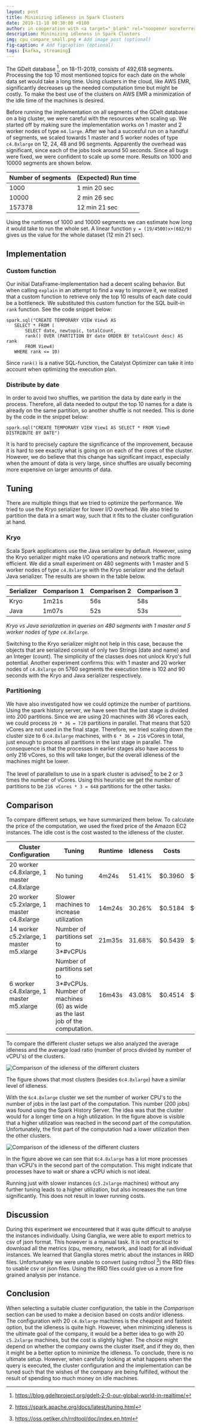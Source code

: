 ```yaml
---
layout: post
title: Minimizing idleness in Spark Clusters
date: 2019-11-18 00:30:00 +0100
author: in cooperation with <a target="_blank" rel="noopener noreferrer" href="https://tomdenottelander.com/">Tom den ottelander</a>
description: Minimizing idleness in Spark Clusters
img: cpu_compare_small.png # Add image post (optional)
fig-caption: # Add figcaption (optional)
tags: [kafka, streaming]
---
```

The GDelt database [^1], on 18-11-2019, consists of 492,618 segments. Processing the top 10 most mentioned topics for each date on the whole data set would take a long time. Using clusters in the cloud, like AWS EMR, significantly decreases up the needed computation time but might be costly. To make the best use of the clusters on AWS EMR a minimization of the idle time of the machines is desired.

Before running the implementation on all segments of the GDelt database on a big cluster, we
were careful with the resources when scaling up. We started off by
making sure the implementation works on 1 master and 2 worker nodes of
type `m4.large`. After we had a succesful run on a handful of segments,
we scaled towards 1 master and 5 worker nodes of type `c4.8xlarge` on
12, 24, 48 and 96 segments. Apparently the overhead was significant,
since each of the jobs took around 50 seconds. Since all bugs were
fixed, we were confident to scale up some more. Results on 1000 and 10000 segments are shown below.

<!--An extrapolation on the
results on 1000 and 10000 segments on 1 master and 20 worker nodes
of `c4.8xlarge` suggests that the runtime for all segments would be 0.20
hours (= 12 minutes).-->

| Number of segments | (Expected) Run time |
| ------------------ | ------------------- |
| 1000               | 1 min 20 sec        |
| 10000              | 2 min 26 sec        |
| 157378             | 12 min 21 sec       |

Using the runtimes of 1000 and 10000 segments we can estimate how long it would take to run the whole set. 
A linear function `y = (19/4500)x+(682/9)` gives us the value for the whole dataset (12 min 21 sec).

## Implementation
### Custom function

Our initial DataFrame-implementation had a decent scaling behavior.
But when calling `explain` in an attempt to find a way to improve it, we
realized that a custom function to retrieve only the top 10 results of
each date could be a bottleneck. We substituted this custom function for
the SQL built-in `rank` function. See the code snippet below:
 
 ```
 spark.sql("CREATE TEMPORARY VIEW View5 AS
 	SELECT * FROM ( 
 		SELECT date, newtopic, totalCount, 
 		rank() OVER (PARTITION BY date ORDER BY totalCount desc) AS rank
 		FROM View4) 
	WHERE rank <= 10)
 ```

Since `rank()` is a native SQL-function, the Catalyst Optimizer can take
it into account when optimizing the execution plan.

### Distribute by date

In order to avoid two shuffles, we partition the data by date early in
the process. Therefore, all data needed to output the top 10 names for a
date is already on the same partition, so another shuffle is not needed.
This is done by the code in the snippet below:

```
spark.sql("CREATE TEMPORARY VIEW View1 AS SELECT * FROM View0 DISTRIBUTE BY DATE")
```

It is hard to precisely capture the significance of the improvement,
because it is hard to see exactly what is going on on each of the cores
of the cluster. However, we do believe that this change has significant
impact, especially when the amount of data is very large, since shuffles
are usually becoming more expensive on larger amounts of data.

## Tuning
There are multiple things that we tried to optimize the performance. We
tried to use the Kryo serializer for lower I/O overhead. We also tried
to partition the data in a smart way, such that it fits to the cluster
configuration at hand.

### Kryo
Scala Spark applications use the Java serializer by default. However,
using the Kryo serializer might make I/O operations and network traffic
more efficient. We did a small experiment on 480 segments with 1 master
and 5 worker nodes of type `c4.8xlarge` with the Kryo serializer and the
default Java serializer. The results are shown in the table below.

| Serializer | Comparison 1 | Comparison 2 | Comparison 3 |
| ---------- | ------------ | ------------ | ------------ |
| Kryo       | 1m21s        | 56s          | 58s          |
| Java       | 1m07s        | 52s          | 53s          |

*Kryo vs Java serialization in queries on 480 segments with 1 master
  and 5 worker nodes of type `c4.8xlarge`.*

Switching to the Kryo serializer might not help in this case, because
the objects that are serialized consist of only two Strings (date and
name) and an Integer (count). The simplicity of the classes does not
unlock Kryo's full potential. Another experiment confirms this: with 1
master and 20 worker nodes of `c4.8xlarge` on 5760 segments the
execution time is 102 and 90 seconds with the Kryo and Java serializer
respectively.

### Partitioning 
We have also investigated how we could optimize the number of
partitions. Using the spark history server, we have seen that the last
stage is divided into 200 partitions. Since we are using 20 machines
with 36 vCores each, we could process `20 * 36 = 720` partitions in parallel.
That means that 520 vCores are not used in the final stage. Therefore,
we tried scaling down the cluster size to 6 `c4.8xlarge` machines, with
`6 * 36 = 216` vCores in total, just enough to process all partitions in the
last stage in parallel. The consequence is that the processes in earlier
stages also have access to only 216 vCores, so this will take longer,
but the overall idleness of the machines might be lower.

The level of parallelism to use in a spark cluster is advised[^2] to be
2 or 3 times the number of vCores. Using this heuristic we get the
number of partitions to be `216 vCores * 3 = 648` partitions for the other
tasks. 

## Comparison
To compare different setups, we have summarized them below. To calculate the price of the computation,
we used the fixed price of the Amazon EC2 instances. The idle cost is the cost wasted to the idleness of the cluster.

| Cluster Configuration                     | Tuning                                                       | Runtime | Idleness | Costs   | Idle cost |
| ----------------------------------------- | ------------------------------------------------------------ | ------- | -------- | ------- | --------- |
| 20 worker c4.8xlarge, 1 master c4.8xlarge | No tuning                                                    | 4m24s   | 51.41%   | $0.3960 | $0.2036   |
| 20 worker c5.2xlarge, 1 master c4.8xlarge | Slower machines to increase utilization                      | 14m24s  | 30.26%   | $0.5184 | $0.1569   |
| 14 worker c5.2xlarge, 1 master m5.xlarge  | Number of partitions set to 3*#vCPUs                         | 21m35s  | 31.68%   | $0.5439 | $0.1723   |
| 6 worker c4.8xlarge, 1 master m5.xlarge   | Number of partitions set to 3*#vCPUs.  Number of machines (6) as wide as the last job of the computation. | 16m43s  | 43.08%   | $0.4514 | $0.1945   |

To compare the different cluster setups we also analyzed the average
idleness and the average load ratio (number of procs divided by number
of vCPU's) of the clusters. 

![Comparison of the idleness of the different
clusters]({{site.baseurl}}/assets/img/load_ratio_compare.png)

The figure shows that most clusters (besides `6c4.8xlarge`) have a similar level of idleness.

With the `6c4.8xlarge` cluster we set the number of worker CPU's to the
number of jobs in the last part of the computation. This number (200
jobs) was found using the Spark History Server. The idea was that the
cluster would for a longer time on a high utilization. In the figure above is visible that a higher utilization was reached in the second part of the computation. Unfortunately, the first
part of the computation had a lower utilization then the other clusters.

![Comparison of the idleness of the different
clusters]({{site.baseurl}}/assets/img/cpu_compare.png)

In the figure above we can see that `6c4.8xlarge` has a
lot more processes than vCPU's in the second part of the computation.
This might indicate that processes have to wait or share a vCPU which is
not ideal.

Running just with slower instances (`c5.2xlarge` machines) without any
further tuning leads to a higher utilization, but also increases the run
time significantly. This does not result in lower running costs.

## Discussion
During this experiment we encountered that it was quite difficult to analyse
the instances individually. Using Ganglia, we were able to export
metrics to csv of json format. This however is a manual task. It is not
practical to download all the metrics (cpu, memory, network, and load)
for all individual instances. We learned that Ganglia stores metric
about the instances in RRD files. Unfortunately we were unable to
convert (using rrdtool [^3]) the RRD files to usable csv or json files.
Using the RRD files could give us a more fine grained analysis per
instance.

Conclusion
----------

When selecting a suitable cluster configuration, the table in the *Comparison* section can be used to make a decision based on costs and/or idleness. The configuration with  20 `c4.8xlarge` machines
is the cheapest and fastest option, but the idleness is quite high.
However, when minimizing idleness is the ultimate goal of the company,
it would be a better idea to go with 20 `c5.2xlarge` machines, but the
cost is slightly higher. The choice might depend on whether the company
owns the cluster itself, and if they do, then it might be a better
option to minimize the idleness. To conclude, there is no ultimate
setup. However, when carefully looking at what happens when the query is
executed, the cluster configuration and the implementation can be tuned
such that the wishes of the company are being fulfilled, without the
result of spending too much money on idle machines.


[^1]: https://blog.gdeltproject.org/gdelt-2-0-our-global-world-in-realtime/

[^2]: https://spark.apache.org/docs/latest/tuning.html

[^3]: https://oss.oetiker.ch/rrdtool/doc/index.en.html
